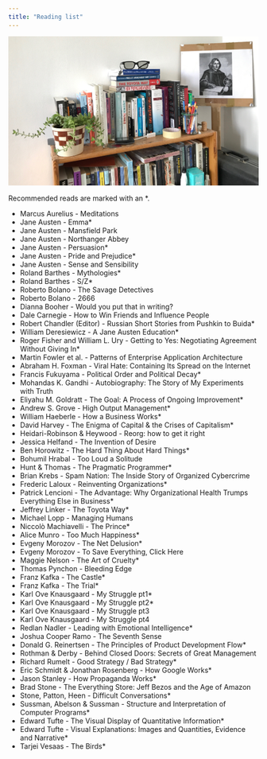 ```yaml
---
title: "Reading list"
---
```


<div id="image-gallery">
  <img src="/assets/img/bookshelf.jpg">
</div>

Recommended reads are marked with an \*.

* Marcus Aurelius - Meditations
* Jane Austen - Emma\*
* Jane Austen - Mansfield Park
* Jane Austen - Northanger Abbey
* Jane Austen - Persuasion\*
* Jane Austen - Pride and Prejudice\*
* Jane Austen - Sense and Sensibility
* Roland Barthes - Mythologies\*
* Roland Barthes - S/Z\*
* Roberto Bolano - The Savage Detectives
* Roberto Bolano - 2666
* Dianna Booher - Would you put that in writing?
* Dale Carnegie - How to Win Friends and Influence People
* Robert Chandler (Editor) - Russian Short Stories from Pushkin to Buida\*
* William Deresiewicz - A Jane Austen Education\*
* Roger Fisher and William L. Ury - Getting to Yes: Negotiating Agreement Without Giving In\*
* Martin Fowler et al. - Patterns of Enterprise Application Architecture
* Abraham H. Foxman - Viral Hate: Containing Its Spread on the Internet
* Francis Fukuyama - Political Order and Political Decay\*
* Mohandas K. Gandhi - Autobiography: The Story of My Experiments with Truth
* Eliyahu M. Goldratt - The Goal: A Process of Ongoing Improvement\*
* Andrew S. Grove - High Output Management\*
* William Haeberle - How a Business Works\*
* David Harvey - The Enigma of Capital & the Crises of Capitalism\*
* Heidari-Robinson & Heywood - Reorg: how to get it right
* Jessica Helfand - The Invention of Desire
* Ben Horowitz - The Hard Thing About Hard Things\*
* Bohumil Hrabal - Too Loud a Solitude
* Hunt & Thomas - The Pragmatic Programmer\*
* Brian Krebs - Spam Nation: The Inside Story of Organized Cybercrime
* Frederic Laloux - Reinventing Organizations\*
* Patrick Lencioni - The Advantage: Why Organizational Health Trumps Everything Else in Business\*
* Jeffrey Linker - The Toyota Way\*
* Michael Lopp - Managing Humans
* Niccolò Machiavelli - The Prince\*
* Alice Munro - Too Much Happiness\*
* Evgeny Morozov - The Net Delusion\*
* Evgeny Morozov - To Save Everything, Click Here
* Maggie Nelson - The Art of Cruelty\*
* Thomas Pynchon - Bleeding Edge
* Franz Kafka - The Castle\*
* Franz Kafka - The Trial\*
* Karl Ove Knausgaard - My Struggle pt1\*
* Karl Ove Knausgaard - My Struggle pt2\*
* Karl Ove Knausgaard - My Struggle pt3
* Karl Ove Knausgaard - My Struggle pt4
* Redlan Nadler - Leading with Emotional Intelligence\*
* Joshua Cooper Ramo - The Seventh Sense
* Donald G. Reinertsen - The Principles of Product Development Flow\*
* Rothman & Derby - Behind Closed Doors: Secrets of Great Management
* Richard Rumelt - Good Strategy / Bad Strategy\*
* Eric Schmidt & Jonathan Rosenberg - How Google Works\*
* Jason Stanley - How Propaganda Works\*
* Brad Stone - The Everything Store: Jeff Bezos and the Age of Amazon
* Stone, Patton, Heen - Difficult Conversations\*
* Sussman, Abelson & Sussman - Structure and Interpretation of Computer Programs\*
* Edward Tufte - The Visual Display of Quantitative Information\*
* Edward Tufte - Visual Explanations: Images and Quantities, Evidence and Narrative\*
* Tarjei Vesaas - The Birds\*
